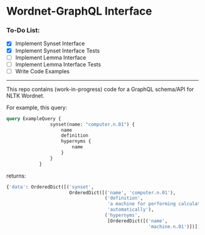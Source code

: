 
# Wordnet-GraphQL Interface

### To-Do List:

- [x] Implement Synset Interface
- [x] Implement Synset Interface Tests
- [ ] Implement Lemma Interface
- [ ] Implement Lemma Interface Tests
- [ ] Write Code Examples

---

This repo contains (work-in-progress) code for a GraphQL schema/API for NLTK Wordnet.


For example, this query:
```graphql
query ExampleQuery {
                synset(name: "computer.n.01") {
                    name
                    definition
                    hypernyms {
                        name
                    }
                }
            }
```
returns:
```python
{'data': OrderedDict([('synset',
                       OrderedDict([('name', 'computer.n.01'),
                                    ('definition',
                                     'a machine for performing calculations '
                                     'automatically'),
                                    ('hypernyms',
                                     [OrderedDict([('name',
                                                    'machine.n.01')])])]))])}
```
